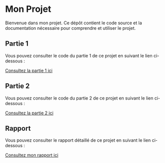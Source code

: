 # Mon Projet

Bienvenue dans mon projet. Ce dépôt contient le code source et la documentation nécessaire pour comprendre et utiliser le projet.

## Partie 1

Vous pouvez consulter le code du partie 1 de ce projet  en suivant le lien ci-dessous :

[Consultez la partie 1 ici](https://github.com/NohaylaA/Anoada_Nohayla_Tp4_1)

## Partie 2

Vous pouvez consulter le code du partie 2 de ce projet  en suivant le lien ci-dessous :

[Consultez la partie 2 ici](https://github.com/NohaylaA/Anoada_Nohayla_Tp4_2)

## Rapport

Vous pouvez consulter le rapport détaillé de ce projet en suivant le lien ci-dessous :

[Consultez mon rapport ici](https://github.com/NohaylaA/SD_Tp4/blob/main/Anoada_Nohayla_Tp4.pdf)
